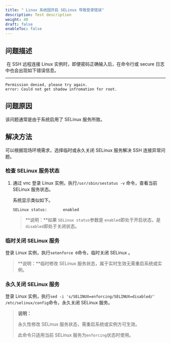```yaml
---
title: " Linux 系统因开启 SELinux 导致登录错误"
description: Test description
weight: 40
draft: false
enableToc: false
---
```



## 问题描述 

​    在 SSH 远程连接 Linux 实例时，即便密码正确输入后，在命令行或 secure 日志中也会出现如下错误信息。
****
```
Permission denied, please try again.
error: Could not get shadow infromation for root.
```
## 问题原因
该问题通常是由于系统启用了 SELinux 服务所致。

## 解决方法
可以根据现场环境需求，选择临时或永久关闭 SELinux 服务解决 SSH 连接异常问题。

### 检查 SELinux 服务状态
1. 通过 vnc 登录 Linux 实例，执行`/usr/sbin/sestatus -v` 命令，查看当前 SELinux 服务状态。
   
   系统显示类似如下。
   ```
   SELinux status:       enabled
   ```
   
   > **说明：**如果 `SELinux status`参数是 `enabled`即处于开启状态，是 `disabled`即处于关闭状态。

### 临时关闭 SELinux 服务

登录 Linux 实例，执行`setenforce 0`命令，临时关闭 SELinux 。

> **说明：**临时修改 SELinux 服务状态，属于实时生效无需重启系统或实例。

### 永久关闭 SELinux 服务

登录 Linux 实例，执行`sed -i 's/SELINUX=enforcing/SELINUX=disabled/' /etc/selinux/config`命令，永久关闭 SELinux 服务。

> **说明：**
>
> 永久性修改 SELinux 服务状态，需重启系统或实例方可生效。
>
> 此命令只适用当前 SELinux 服务为`enforcing`状态时使用。